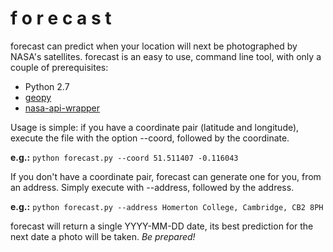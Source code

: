f o r e c a s t
===============

forecast can predict when your location will next be photographed by NASA's
satellites. forecast is an easy to use, command line tool, with only a
couple of prerequisites:

 - Python 2.7
 - [geopy](https://github.com/geopy/geopy)
 - [nasa-api-wrapper](https://github.com/brendanv/nasa-api)

Usage is simple: if you have a coordinate pair (latitude and longitude),
execute the file with the option --coord, followed by the coordinate.

**e.g.:** `python forecast.py --coord 51.511407 -0.116043`

If you don't have a coordinate pair, forecast can generate one for you,
from an address. Simply execute with --address, followed by the address.

**e.g.:** `python forecast.py --address Homerton College, Cambridge, CB2 8PH`

forecast will return a single YYYY-MM-DD date, its best prediction for
the next date a photo will be taken. *Be prepared!*
